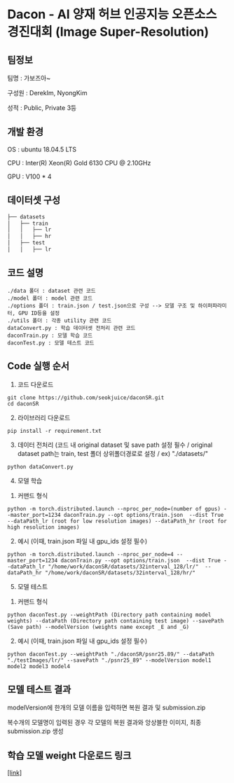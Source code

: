 # Dacon - AI 양재 허브 인공지능 오픈소스 경진대회 (Image Super-Resolution)
## 팀정보
팀명 : 가보즈아~ 

구성원 : DerekIm, NyongKim

성적 : Public, Private 3등

## 개발 환경
OS : ubuntu 18.04.5 LTS

CPU : Inter(R) Xeon(R) Gold 6130 CPU @ 2.10GHz

GPU : V100 * 4

## 데이터셋 구성
```bash
├── datasets
│   ├── train
│   │   ├── lr
│   │   ├── hr
│   ├── test
│   │   ├── lr
```

## 코드 설명
```
./data 폴더 : dataset 관련 코드
./model 폴더 : model 관련 코드
./options 폴더 : train.json / test.json으로 구성 --> 모델 구조 및 하이퍼파라미터, GPU ID등을 설정
./utils 폴더 : 각종 utility 관련 코드
dataConvert.py : 학습 데이터셋 전처리 관련 코드
daconTrain.py : 모델 학습 코드
daconTest.py : 모델 테스트 코드
```



## Code 실행 순서

1. 코드 다운로드
```
git clone https://github.com/seokjuice/daconSR.git
cd daconSR
```

2. 라이브러리 다운로드
```
pip install -r requirement.txt
```

3. 데이터 전처리 (코드 내 original dataset 및 save path 설정 필수 / original dataset path는 train, test 폴더 상위폴더경로로 설정 / ex) "./datasets/"
```
python dataConvert.py 
```

4. 모델 학습 
1) 커맨드 형식
```
python -m torch.distributed.launch --nproc_per_node=(number of gpus) --master_port=1234 daconTrain.py --opt options/train.json  --dist True --dataPath_lr (root for low resolution images) --dataPath_hr (root for high resolution images)
```
2) 예시 (이때, train.json 파일 내 gpu_ids 설정 필수)
```
python -m torch.distributed.launch --nproc_per_node=4 --master_port=1234 daconTrain.py --opt options/train.json  --dist True --dataPath_lr "/home/work/daconSR/datasets/32interval_128/lr/"  --dataPath_hr "/home/work/daconSR/datasets/32interval_128/hr/"
```

5. 모델 테스트
1) 커맨드 형식
```
python daconTest.py --weightPath (Directory path containing model weights) --dataPath (Directory path containing test image) --savePath (Save path) --modelVersion (weights name except _E and _G)
```
2) 예시 (이때, train.json 파일 내 gpu_ids 설정 필수)
```
python daconTest.py --weightPath "./daconSR/psnr25.89/" --dataPath "./testImages/lr/" --savePath "./psnr25_89" --modelVersion model1 model2 model3 model4
```

## 모델 테스트 결과
modelVersion에 한개의 모델 이름을 입력하면 복원 결과 및 submission.zip 

복수개의 모델명이 입력된 경우 각 모델의 복원 결과와 앙상블한 이미지, 최종 submission.zip 생성

## 학습 모델 weight 다운로드 링크
[[link]](https://drive.google.com/file/d/1tPshRKwraCAAq0nR72bMmOqwwWB5vYmq/view?usp=sharing)





